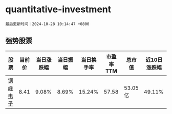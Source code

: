 # quantitative-investment

`最后更新时间：2024-10-28 10:14:47 +0800`

## 强势股票

|股票|当前价|当日涨跌幅|当日振幅|当日换手率|市盈率TTM|总市值|近10日涨跌幅|
|----|----|----|----|----|----|----|----|
|[铜峰电子](https://xueqiu.com/S/SH600237)|8.41|9.08%|8.69%|15.24%|57.58|53.05亿|49.11%|
